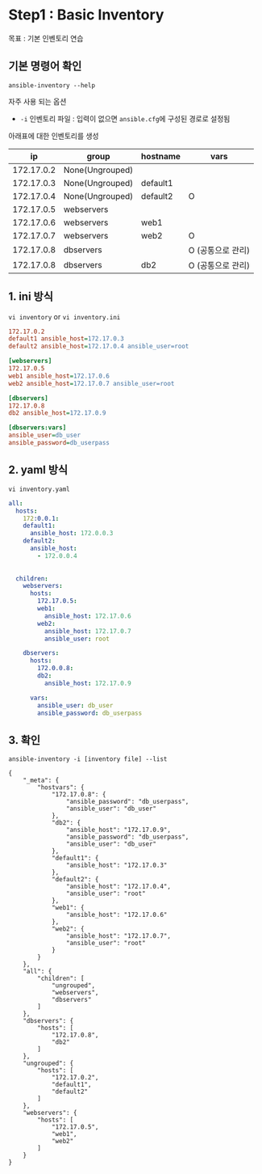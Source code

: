 # Step1 : Basic Inventory


목표 : 기본 인벤토리 연습

## 기본 명령어 확인
```
ansible-inventory --help
```
자주 사용 되는 옵션
* `-i` 인벤토리 파일 : 입력이 없으면 `ansible.cfg`에 구성된 경로로 설정됨


아래표에 대한 인벤토리를 생성

| ip         | group           | hostname | vars        |
|------------|-----------------|----------|-------------|
| 172.17.0.2 | None(Ungrouped) |          |             |
| 172.17.0.3 | None(Ungrouped) | default1 |             |
| 172.17.0.4 | None(Ungrouped) | default2 | O           |
| 172.17.0.5 | webservers      |          |             |
| 172.17.0.6 | webservers      | web1     |             |
| 172.17.0.7 | webservers      | web2     | O           |
| 172.17.0.8 | dbservers       |          | O (공통으로 관리) |
| 172.17.0.8 | dbservers       | db2      | O (공통으로 관리) |

## 1. ini 방식
`vi inventory` or `vi inventory.ini` 


```ini
172.17.0.2
default1 ansible_host=172.17.0.3
default2 ansible_host=172.17.0.4 ansible_user=root

[webservers]
172.17.0.5
web1 ansible_host=172.17.0.6
web2 ansible_host=172.17.0.7 ansible_user=root

[dbservers]
172.17.0.8
db2 ansible_host=172.17.0.9

[dbservers:vars]
ansible_user=db_user
ansible_password=db_userpass
```




## 2. yaml 방식

```
vi inventory.yaml
```

```yaml
all:
  hosts:
    172:0.0.1:
    default1:
      ansible_host: 172.0.0.3
    default2:
      ansible_host:
        - 172.0.0.4
        
        
  children:
    webservers:
      hosts:
        172.17.0.5:
        web1:
          ansible_host: 172.17.0.6
        web2:
          ansible_host: 172.17.0.7
          ansible_user: root

    dbservers:
      hosts:
        172.0.0.8:
        db2:
          ansible_host: 172.17.0.9

      vars:
        ansible_user: db_user
        ansible_password: db_userpass
```


## 3. 확인
```
ansible-inventory -i [inventory file] --list
```

```
{
    "_meta": {
        "hostvars": {
            "172.17.0.8": {
                "ansible_password": "db_userpass",
                "ansible_user": "db_user"
            },
            "db2": {
                "ansible_host": "172.17.0.9",
                "ansible_password": "db_userpass",
                "ansible_user": "db_user"
            },
            "default1": {
                "ansible_host": "172.17.0.3"
            },
            "default2": {
                "ansible_host": "172.17.0.4",
                "ansible_user": "root"
            },
            "web1": {
                "ansible_host": "172.17.0.6"
            },
            "web2": {
                "ansible_host": "172.17.0.7",
                "ansible_user": "root"
            }
        }
    },
    "all": {
        "children": [
            "ungrouped",
            "webservers",
            "dbservers"
        ]
    },
    "dbservers": {
        "hosts": [
            "172.17.0.8",
            "db2"
        ]
    },
    "ungrouped": {
        "hosts": [
            "172.17.0.2",
            "default1",
            "default2"
        ]
    },
    "webservers": {
        "hosts": [
            "172.17.0.5",
            "web1",
            "web2"
        ]
    }
}
```
